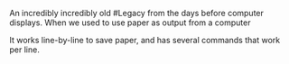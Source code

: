 An incredibly incredibly old #Legacy from the days before computer displays.
	When we used to use paper as output from a computer

It works line-by-line to save paper, and has several commands that work per line.

